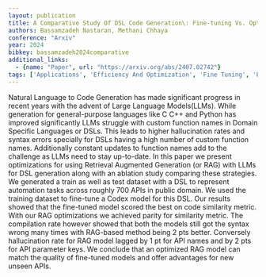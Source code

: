 ```yaml
---
layout: publication
title: A Comparative Study Of DSL Code Generation\: Fine-tuning Vs. Optimized Retrieval Augmentation
authors: Bassamzadeh Nastaran, Methani Chhaya
conference: "Arxiv"
year: 2024
bibkey: bassamzadeh2024comparative
additional_links:
  - {name: "Paper", url: "https://arxiv.org/abs/2407.02742"}
tags: ['Applications', 'Efficiency And Optimization', 'Fine Tuning', 'Pretraining Methods', 'RAG', 'Tools', 'Training Techniques']
---
```

Natural Language to Code Generation has made significant progress in recent years with the advent of Large Language Models(LLMs). While generation for general-purpose languages like C C++ and Python has improved significantly LLMs struggle with custom function names in Domain Specific Languages or DSLs. This leads to higher hallucination rates and syntax errors specially for DSLs having a high number of custom function names. Additionally constant updates to function names add to the challenge as LLMs need to stay up-to-date. In this paper we present optimizations for using Retrieval Augmented Generation (or RAG) with LLMs for DSL generation along with an ablation study comparing these strategies. We generated a train as well as test dataset with a DSL to represent automation tasks across roughly 700 APIs in public domain. We used the training dataset to fine-tune a Codex model for this DSL. Our results showed that the fine-tuned model scored the best on code similarity metric. With our RAG optimizations we achieved parity for similarity metric. The compilation rate however showed that both the models still got the syntax wrong many times with RAG-based method being 2 pts better. Conversely hallucination rate for RAG model lagged by 1 pt for API names and by 2 pts for API parameter keys. We conclude that an optimized RAG model can match the quality of fine-tuned models and offer advantages for new unseen APIs.
